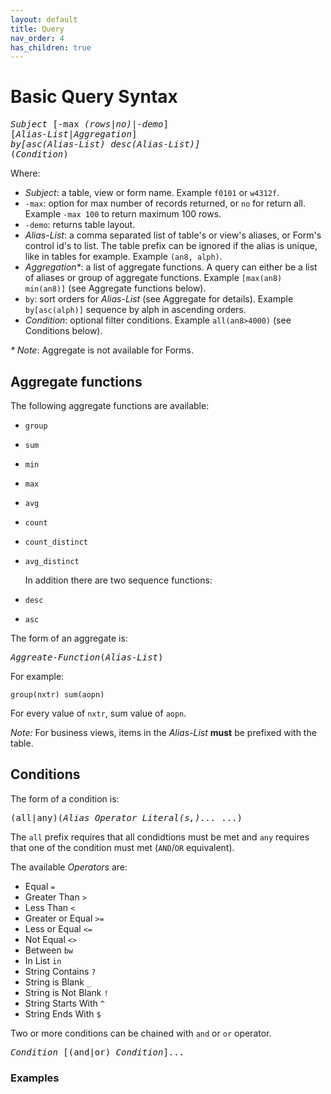 ```yaml
---
layout: default
title: Query
nav_order: 4
has_children: true
---
```


<link href="assets/prism-dark.min.css" rel="stylesheet" />
<link href="assets/style.css" rel="stylesheet">
<script src="assets/prism-core.min.js"></script>
<script src="assets/prism-cql.js"></script>

# Basic Query Syntax

<pre>
<i>Subject</i> [-max <i>(rows|no)|-demo</i>]
[<i>Alias-List</i>|<i>Aggregation</i>]
<i>by[asc(Alias-List) desc(Alias-List)]</i>
(<i>Condition</i>)
</pre>

Where:

- _Subject_: a table, view or form name. Example `f0101` or `w4312f`.
- `-max`: option for max number of records returned, or `no` for return all. Example `-max 100` to return maximum 100 rows.
- `-demo`: returns table layout.
- _Alias-List_: a comma separated list of table's or view's aliases, or Form's control id's to list. The table prefix can be ignored if the alias is unique, like in tables for example. Example `(an8, alph)`.
- _Aggregation*_: a list of aggregate functions. A query can either be a list of aliases or group of aggregate functions. Example `[max(an8) min(an8)]` (see Aggregate functions below).
- `by`: sort orders for _Alias-List_ (see Aggregate for details). Example `by[asc(alph)]` sequence by alph in ascending orders.
- _Condition_: optional filter conditions. Example `all(an8>4000)` (see Conditions below).

_* Note_: Aggregate is not available for Forms.

## Aggregate functions

The following aggregate functions are available:

- `group`
- `sum`
- `min`
- `max`
- `avg`
- `count`
- `count_distinct`
- `avg_distinct`

  In addition there are two sequence functions:

- `desc`
- `asc`

The form of an aggregate is:

<pre>
<i>Aggreate-Function</i>(<i>Alias-List</i>)
</pre>

For example:

<div class="codeblock">
<pre><code class="language-cql">group(nxtr) sum(aopn)</code></pre>
</div>

For every value of `nxtr`, sum value of `aopn`.

_Note:_ For business views, items in the _Alias-List_ **must** be prefixed with the table.

## Conditions

The form of a condition is:

<pre>
(all|any)(<i>Alias</i> <i>Operator</i> <i>Literal(s,)...</i> ...)
</pre>

The `all` prefix requires that all condidtions must be met and `any` requires that one of the condition must met (`AND`/`OR` equivalent).

The available _Operators_ are:

- Equal `=`
- Greater Than `>`
- Less Than `<`
- Greater or Equal `>=`
- Less or Equal `<=`
- Not Equal `<>`
- Between `bw`
- In List `in`
- String Contains `?`
- String is Blank `_`
- String is Not Blank `!`
- String Starts With `^`
- String Ends With `$`

Two or more conditions can be chained with `and` or `or` operator.
<pre>
<i>Condition</i> [(and|or) <i>Condition</i>]...
</pre>

### Examples
